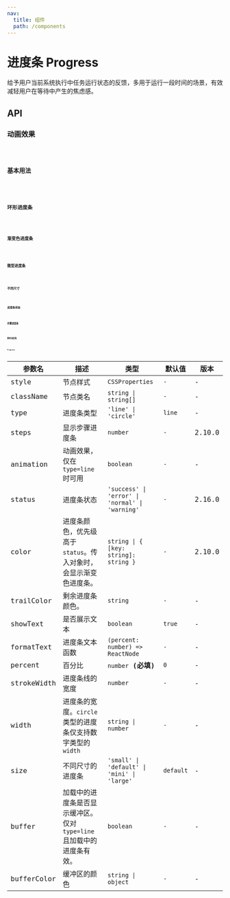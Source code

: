 ```yaml
---
nav:
  title: 组件
  path: /components
---
```


# 进度条 Progress

给予用户当前系统执行中任务运行状态的反馈，多用于运行一段时间的场景，有效减轻用户在等待中产生的焦虑感。

## API

### 动画效果

<code src="./__demo__/animate.demo.tsx" />

### 基本用法

<code src="./__demo__/basic.demo.tsx" />

### 环形进度条

<code src="./__demo__/circle.demo.tsx" />

### 渐变色进度条

<code src="./__demo__/line-gradient.demo.tsx" />

### 微型进度条

<code src="./__demo__/mini.demo.tsx" />

### 不同尺寸

<code src="./__demo__/size.demo.tsx" />

### 进度条状态

<code src="./__demo__/status.demo.tsx" />

### 步骤进度条

<code src="./__demo__/steps.demo.tsx" />

### 剩余进度条

<code src="./__demo__/trailColor.demo.tsx" />

### Progress

|参数名|描述|类型|默认值|版本|
|---|---|---|---|---|
|style|节点样式|`CSSProperties`|`-`|-|
|className|节点类名|`string \| string[]`|`-`|-|
|type|进度条类型|`'line' \| 'circle'`|`line`|-|
|steps|显示步骤进度条|`number`|`-`|2.10.0|
|animation|动画效果，仅在 `type=line` 时可用|`boolean`|`-`|-|
|status|进度条状态|`'success' \| 'error' \| 'normal' \| 'warning'`|`-`|2.16.0|
|color|进度条颜色，优先级高于 `status`。传入对象时，会显示渐变色进度条。|`string \| { [key: string]: string }`|`-`|2.10.0|
|trailColor|剩余进度条颜色。|`string`|`-`|-|
|showText|是否展示文本|`boolean`|`true`|-|
|formatText|进度条文本函数|`(percent: number) => ReactNode`|`-`|-|
|percent|百分比|`number` **(必填)**|`0`|-|
|strokeWidth|进度条线的宽度|`number`|`-`|-|
|width|进度条的宽度。`circle` 类型的进度条仅支持数字类型的`width`|`string \| number`|`-`|-|
|size|不同尺寸的进度条|`'small' \| 'default' \| 'mini' \| 'large'`|`default`|-|
|buffer|加载中的进度条是否显示缓冲区。仅对 `type=line` 且加载中的进度条有效。|`boolean`|`-`|-|
|bufferColor|缓冲区的颜色|`string \| object`|`-`|-|

